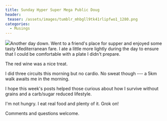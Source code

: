 ```yaml
---
title: Sunday Hyper Super Mega Public Doug
header:
 teaser: /assets/images/tumblr_mhbgll9tk41rlipfwo1_1280.png
categories:
  - Musings
---
```

<img src="https://douglangille.github.io/assets/images/tumblr_mhbgll9tk41rlipfwo1_1280.png">Another day down. Went to a friend's place for supper and enjoyed some tasty Mediterranean fare. I ate a little more lightly during the day to ensure that I could be comfortable with a plate I didn't prepare.

The red wine was a nice treat.

I did three circuits this morning but no cardio. No sweat though --- a 5km walk awaits me in the morning.

I hope this week's posts helped those curious about how I survive without grains and a carb/sugar reduced lifestyle.

I'm not hungry. I eat real food and plenty of it. Grok on!

Comments and questions welcome.